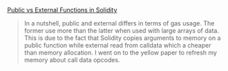 [Public vs External Functions in Solidity](https://medium.com/@gus_tavo_guim/public-vs-external-functions-in-solidity-b46bcf0ba3ac)

>In a nutshell, public and external differs in terms of gas usage. The former use more than the latter when used with large arrays of data. This is due to the fact that Solidity copies arguments to memory on a public function while external read from calldata which a cheaper than memory allocation. I went on to the yellow paper to refresh my memory about call data opcodes.